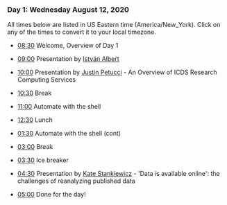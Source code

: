 
### Day 1: Wednesday August 12, 2020

All times below are listed in US Eastern time (America/New_York). Click on any
of the times to convert it to your local timezone.

- [08:30](https://arewemeetingyet.com/New%20York/2020-08-12/08:30/Overview%20of%20Day%201)
Welcome, Overview of Day 1

- [09:00](https://arewemeetingyet.com/New%20York/2020-08-12/09:00/István%20Albert)
Presentation by [István Albert][istván]

- [10:00](https://arewemeetingyet.com/New%20York/2020-08-12/10:00/Justin%20Petucci)
Presentation by [Justin Petucci][justin] - An Overview of ICDS Research Computing Services

- [10:30](https://arewemeetingyet.com/New%20York/2020-08-12/10:30/Break)
Break

- [11:00](https://arewemeetingyet.com/New%20York/2020-08-12/11:00/Automate%20with%20the%20shell)
Automate with the shell

- [12:30](https://arewemeetingyet.com/New%20York/2020-08-12/12:30/Lunch)
Lunch

- [01:30](https://arewemeetingyet.com/New%20York/2020-08-12/01:30/Automate%20with%20the%20shell)
Automate with the shell (cont)

- [03:00](https://arewemeetingyet.com/New%20York/2020-08-12/03:00/Break)
Break

- [03:30](https://arewemeetingyet.com/New%20York/2020-08-12/03:30/Ice%20breaker)
Ice breaker

- [04:30](https://arewemeetingyet.com/New%20York/2020-08-12/04:30/Kate%20Stankiewicz)
Presentation by [Kate Stankiewicz][kate] - 'Data is available online': the challenges of reanalyzing published data

- [05:00](https://arewemeetingyet.com/New%20York/2020-08-12/05:00/Done%20for%20the%20day!)
Done for the day!

[istván]: https://science.psu.edu/index.php/bmb/people/iua1
[justin]: https://www.icds.psu.edu/computing-services/rise/rise-team-members/
[kate]: https://science.psu.edu/bio/people/khs18
